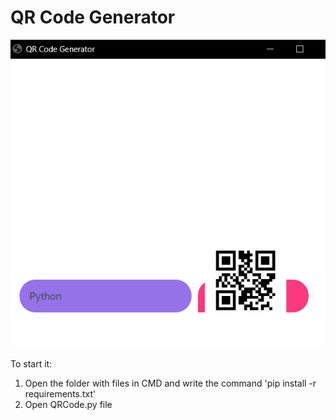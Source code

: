 # QR Code Generator
![alt text](cover.png)

To start it:
1. Open the folder with files in CMD and write the command 'pip install -r requirements.txt'
2. Open QRCode.py file
